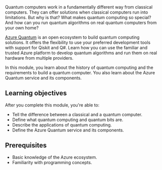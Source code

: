 Quantum computers work in a fundamentally different way from classical computers. They can offer solutions when classical computers run into limitations. But why is that? What makes quantum computing so special? And how can you run quantum algorithms on real quantum computers from your own home?

[Azure Quantum](https://azure.microsoft.com/products/quantum/) is an open ecosystem to build quantum computing solutions. It offers the flexibility to use your preferred development tools with support for Qiskit and Q#. Learn how you can use the familiar and trusted Azure platform to develop quantum algorithms and run them on real hardware from multiple providers.

In this module, you learn about the history of quantum computing and the requirements to build a quantum computer. You also learn about the Azure Quantum service and its components.

## Learning objectives

After you complete this module, you're able to:

- Tell the difference between a classical and a quantum computer.
- Define what quantum computing and quantum bits are.
- Describe the applications of quantum computing.
- Define the Azure Quantum service and its components.

## Prerequisites

- Basic knowledge of the Azure ecosystem.
- Familiarity with programming concepts.

